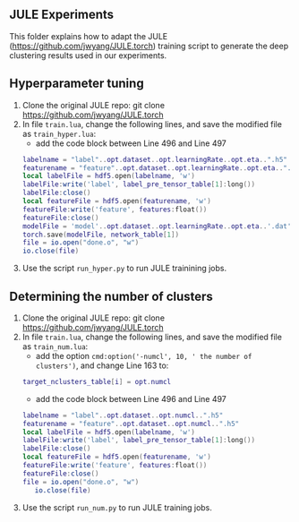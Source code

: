 ## JULE Experiments
This folder explains how to adapt the JULE (https://github.com/jwyang/JULE.torch) training script to generate the deep clustering results used in our experiments.
## Hyperparameter tuning
1. Clone the original JULE repo:
   git clone https://github.com/jwyang/JULE.torch
2. In file `train.lua`, change the following lines, and save the modified file as `train_hyper.lua`:
   - add the code block between Line 496 and Line 497
   ```lua
   labelname = "label"..opt.dataset..opt.learningRate..opt.eta..".h5"
   featurename = "feature"..opt.dataset..opt.learningRate..opt.eta..".h5"
   local labelFile = hdf5.open(labelname, 'w')
   labelFile:write('label', label_pre_tensor_table[1]:long())
   labelFile:close()
   local featureFile = hdf5.open(featurename, 'w')
   featureFile:write('feature', features:float())
   featureFile:close()
   modelFile = 'model'..opt.dataset..opt.learningRate..opt.eta..'.dat'
   torch.save(modelFile, network_table[1])
   file = io.open("done.o", "w")
   io.close(file)
   ```
3. Use the script `run_hyper.py` to run JULE trainining jobs.



## Determining the number of clusters
1. Clone the original JULE repo:
   git clone https://github.com/jwyang/JULE.torch
2. In file `train.lua`, change the following lines, and save the modified file as `train_num.lua`:
   - add the option `cmd:option('-numcl', 10, ' the number of clusters')`, and change Line 163 to:
   ```lua
   target_nclusters_table[i] = opt.numcl
   ```
   - add the code block between Line 496 and Line 497
   ```lua
   labelname = "label"..opt.dataset..opt.numcl..".h5"
   featurename = "feature"..opt.dataset..opt.numcl..".h5"
   local labelFile = hdf5.open(labelname, 'w')
   labelFile:write('label', label_pre_tensor_table[1]:long())
   labelFile:close()
   local featureFile = hdf5.open(featurename, 'w')
   featureFile:write('feature', features:float())
   featureFile:close()
   file = io.open("done.o", "w")
      io.close(file)
   ```
3. Use the script `run_num.py` to run JULE training jobs.
